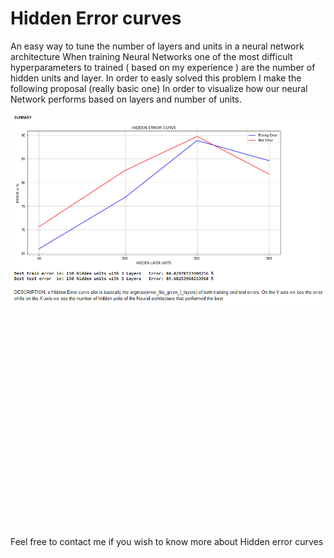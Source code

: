 # Hidden Error curves
An easy way to tune the number of layers and units in a neural network architecture 
When training Neural Networks one of the most difficult hyperparameters to trained ( based on my experience ) 
are the number of hidden units and layer. In order to easly solved this problem I make the following proposal (really basic one)
In order to visualize how our neural Network performs based on layers and number of units.


<a href="url"><img src="https://github.com/Ale9806/Hidden_Error_curves/blob/master/hidden_error.PNG" align="left" width="800"  > </a>
<br />&nbsp;<br />
<br />&nbsp;<br />
<br />&nbsp;<br />
<br />&nbsp;<br />
<br />&nbsp;<br />
<br />&nbsp;<br />
<br />&nbsp;<br />
<br />&nbsp;<br />
<br />&nbsp;<br />
<br />&nbsp;<br />
<br />&nbsp;<br />

Feel free to contact me if you wish to know more about Hidden error curves
